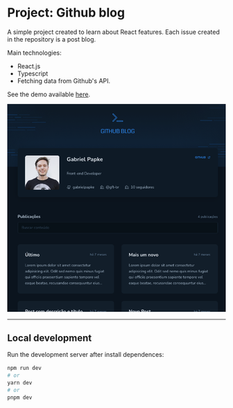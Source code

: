 # Project: Github blog

A simple project created to learn about React features.
Each issue created in the repository is a post blog.

Main technologies: 
- React.js
- Typescript
- Fetching data from Github's API.

See the demo available [here](https://github-blog-challenge-three.vercel.app/).

![Alt text](screenshot.png?raw=true "Home")

---

## Local development

Run the development server after install dependences:

```bash
npm run dev
# or
yarn dev
# or
pnpm dev
```
